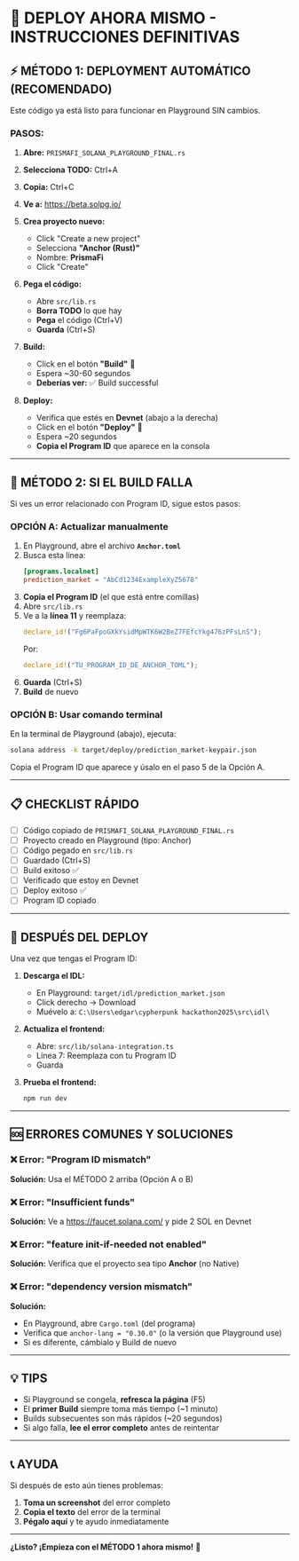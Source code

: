 # 🚀 DEPLOY AHORA MISMO - INSTRUCCIONES DEFINITIVAS

## ⚡ **MÉTODO 1: DEPLOYMENT AUTOMÁTICO** (RECOMENDADO)

Este código ya está listo para funcionar en Playground SIN cambios.

### **PASOS:**

1. **Abre:** `PRISMAFI_SOLANA_PLAYGROUND_FINAL.rs`
2. **Selecciona TODO:** Ctrl+A
3. **Copia:** Ctrl+C
4. **Ve a:** https://beta.solpg.io/
5. **Crea proyecto nuevo:**

   - Click "Create a new project"
   - Selecciona **"Anchor (Rust)"**
   - Nombre: **PrismaFi**
   - Click "Create"

6. **Pega el código:**

   - Abre `src/lib.rs`
   - **Borra TODO** lo que hay
   - **Pega** el código (Ctrl+V)
   - **Guarda** (Ctrl+S)

7. **Build:**

   - Click en el botón **"Build"** 🔨
   - Espera ~30-60 segundos
   - **Deberías ver:** ✅ Build successful

8. **Deploy:**
   - Verifica que estés en **Devnet** (abajo a la derecha)
   - Click en el botón **"Deploy"** 🚀
   - Espera ~20 segundos
   - **Copia el Program ID** que aparece en la consola

---

## 🔧 **MÉTODO 2: SI EL BUILD FALLA**

Si ves un error relacionado con Program ID, sigue estos pasos:

### **OPCIÓN A: Actualizar manualmente**

1. En Playground, abre el archivo **`Anchor.toml`**
2. Busca esta línea:
   ```toml
   [programs.localnet]
   prediction_market = "AbCd1234ExampleXyZ5678"
   ```
3. **Copia el Program ID** (el que está entre comillas)
4. Abre `src/lib.rs`
5. Ve a la **línea 11** y reemplaza:
   ```rust
   declare_id!("Fg6PaFpoGXkYsidMpWTK6W2BeZ7FEfcYkg476zPFsLnS");
   ```
   Por:
   ```rust
   declare_id!("TU_PROGRAM_ID_DE_ANCHOR_TOML");
   ```
6. **Guarda** (Ctrl+S)
7. **Build** de nuevo

### **OPCIÓN B: Usar comando terminal**

En la terminal de Playground (abajo), ejecuta:

```bash
solana address -k target/deploy/prediction_market-keypair.json
```

Copia el Program ID que aparece y úsalo en el paso 5 de la Opción A.

---

## 📋 **CHECKLIST RÁPIDO**

- [ ] Código copiado de `PRISMAFI_SOLANA_PLAYGROUND_FINAL.rs`
- [ ] Proyecto creado en Playground (tipo: Anchor)
- [ ] Código pegado en `src/lib.rs`
- [ ] Guardado (Ctrl+S)
- [ ] Build exitoso ✅
- [ ] Verificado que estoy en Devnet
- [ ] Deploy exitoso ✅
- [ ] Program ID copiado

---

## 🎯 **DESPUÉS DEL DEPLOY**

Una vez que tengas el Program ID:

1. **Descarga el IDL:**

   - En Playground: `target/idl/prediction_market.json`
   - Click derecho → Download
   - Muévelo a: `C:\Users\edgar\cypherpunk hackathon2025\src\idl\`

2. **Actualiza el frontend:**

   - Abre: `src/lib/solana-integration.ts`
   - Línea 7: Reemplaza con tu Program ID
   - Guarda

3. **Prueba el frontend:**
   ```bash
   npm run dev
   ```

---

## 🆘 **ERRORES COMUNES Y SOLUCIONES**

### ❌ Error: "Program ID mismatch"

**Solución:** Usa el MÉTODO 2 arriba (Opción A o B)

### ❌ Error: "Insufficient funds"

**Solución:** Ve a https://faucet.solana.com/ y pide 2 SOL en Devnet

### ❌ Error: "feature init-if-needed not enabled"

**Solución:** Verifica que el proyecto sea tipo **Anchor** (no Native)

### ❌ Error: "dependency version mismatch"

**Solución:**

- En Playground, abre `Cargo.toml` (del programa)
- Verifica que `anchor-lang = "0.30.0"` (o la versión que Playground use)
- Si es diferente, cámbialo y Build de nuevo

---

## 💡 **TIPS**

- Si Playground se congela, **refresca la página** (F5)
- El **primer Build** siempre toma más tiempo (~1 minuto)
- Builds subsecuentes son más rápidos (~20 segundos)
- Si algo falla, **lee el error completo** antes de reintentar

---

## 📞 **AYUDA**

Si después de esto aún tienes problemas:

1. **Toma un screenshot** del error completo
2. **Copia el texto** del error de la terminal
3. **Pégalo aquí** y te ayudo inmediatamente

---

**¿Listo? ¡Empieza con el MÉTODO 1 ahora mismo!** 🚀


